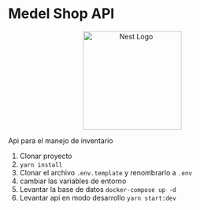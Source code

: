 # Medel Shop API

<p align="center">
  <a href="http://nestjs.com/" target="blank"><img src="https://nestjs.com/img/logo-small.svg" width="200" alt="Nest Logo" /></a>
</p>

Api para el manejo de inventario

1. Clonar proyecto
2. ```yarn install```
3. Clonar el archivo ```.env.template``` y renombrarlo a ```.env```
4. cambiar las variables de entorno
5. Levantar la base de datos ```docker-compose up -d```
6. Levantar api en modo desarrollo ```yarn start:dev```
